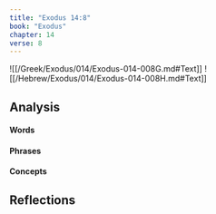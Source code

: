```yaml
---
title: "Exodus 14:8"
book: "Exodus"
chapter: 14
verse: 8
---
```

![[/Greek/Exodus/014/Exodus-014-008G.md#Text]]
![[/Hebrew/Exodus/014/Exodus-014-008H.md#Text]]

## Analysis

#### Words

#### Phrases

#### Concepts

## Reflections

